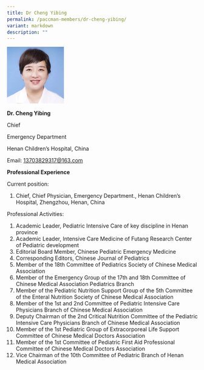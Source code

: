 ```yaml
---
title: Dr Cheng Yibing
permalink: /paccman-members/dr-cheng-yibing/
variant: markdown
description: ""
---
```

<img src="/images/PACCMAN%20Pediatric%20Acute/Members/3AA484CE_0AC5_477B_A57B_CF1DF5689BB6.png" style="width:150px">

**Dr. Cheng Yibing**

Chief

Emergency Department

Henan Children’s Hospital, China

Email:&nbsp;[13703829317@163.com](mailto:13703829317@163.com)

**Professional Experience**

Current position:

1.  Chief, Chief Physician, Emergency Department., Henan Children’s Hospital, Zhengzhou, Henan, China

Professional Activities:

1.  Academic Leader, Pediatric Intensive Care of key discipline in Henan province
2.  Academic Leader, Intensive Care Medicine of Futang Research Center of Pediatric development
3.  Editorial Board Member, Chinese Pediatric Emergency Medicine
4.  Corresponding Editors, Chinese Journal of Pediatrics
5.  Member of the 18th Committee of Pediatrics Society of Chinese Medical Association
6.  Member of the Emergency Group of the 17th and 18th Committee of Chinese Medical Association Pediatrics Branch
7.  Member of the Pediatric Nutrition Support Group of the 5th Committee of the Enteral Nutrition Society of Chinese Medical Association
8.  Member of the 1st and 2nd Committee of Pediatric Intensive Care Physicians Branch of Chinese Medical Association
9.  Deputy Chairman of the 2nd Critical Nutrition Committee of the Pediatric Intensive Care Physicians Branch of Chinese Medical Association
10.  Member of the 1st Pediatric Group of Extracorporeal Life Support Committee of Chinese Medical Doctors Association
11.  Member of the 1st Committee of Pediatric First Aid Professional Committee of Chinese Medical Doctors Association
12.  Vice Chairman of the 10th Committee of Pediatric Branch of Henan Medical Association